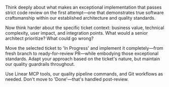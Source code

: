 Think deeply about what makes an exceptional implementation that passes strict code review on the first attempt—one that demonstrates true software craftsmanship within our established architecture and quality standards.

Now think harder about the specific ticket context: business value, technical complexity, user impact, and integration points. What would a senior architect prioritize? What could go wrong?

Move the selected ticket to 'In Progress' and implement it completely—from fresh branch to ready-for-review PR—while embodying those exceptional standards. Adapt your approach based on the ticket's nature, but maintain our quality guardrails throughout.

Use Linear MCP tools, our quality pipeline commands, and Git workflows as needed. Don't move to 'Done'—that's handled post-review.
